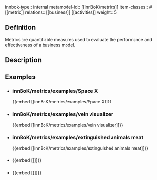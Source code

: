 
innbok-type:: internal
metamodel-id:: [[innBoK/metrics]]
item-classes:: #[[metric]]
relations:: [[business]] [[activities]]
weight:: 5

## Definition
Metrics are quantifiable measures used to evaluate the performance and effectiveness of a business model.
## Description
## Examples
- ### innBoK/metrics/examples/Space X
	{{embed [[innBoK/metrics/examples/Space X]]}}
- ### innBoK/metrics/examples/vein visualizer
	{{embed [[innBoK/metrics/examples/vein visualizer]]}}
- ### innBoK/metrics/examples/extinguished animals meat
	{{embed [[innBoK/metrics/examples/extinguished animals meat]]}}
- ### 
	{{embed [[]]}}
- ### 
	{{embed [[]]}}


